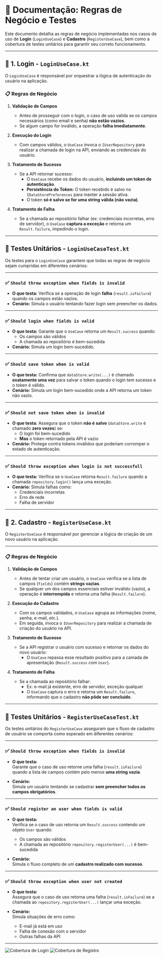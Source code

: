 # 📘 Documentação: Regras de Negócio e Testes

Este documento detalha as regras de negócio implementadas nos casos de uso de **Login** (`LoginUseCase`) e **Cadastro** (`RegisterUseCase`), bem como a cobertura de testes unitários para garantir seu correto funcionamento.

---

## 🔐 1. Login - `LoginUseCase.kt`

O `LoginUseCase` é responsável por orquestrar a lógica de autenticação do usuário na aplicação.

### 📋 Regras de Negócio

1. **Validação de Campos**
    - Antes de prosseguir com o login, o caso de uso valida se os campos necessários (como email e senha) **não estão vazios**.
    - Se algum campo for inválido, a operação **falha imediatamente**.

2. **Execução do Login**
    - Com campos válidos, o `UseCase` invoca o `IUserRepository` para realizar a chamada de login na API, enviando as credenciais do usuário.

3. **Tratamento de Sucesso**
    - Se a API retornar sucesso:
        - O `UseCase` recebe os dados do usuário, **incluindo um token de autenticação**.
        - **Persistência do Token:** O token recebido é salvo no `IDataStorePreferences` para manter a sessão ativa.
        - O token **só é salvo se for uma string válida (não vazia)**.

4. **Tratamento de Falha**
    - Se a chamada ao repositório falhar (ex: credenciais incorretas, erro de servidor), o `UseCase` **captura a exceção** e retorna um `Result.failure`, impedindo o login.

---

## 🧪 Testes Unitários - `LoginUseCaseTest.kt`

Os testes para o `LoginUseCase` garantem que todas as regras de negócio sejam cumpridas em diferentes cenários:

---

### ✅ `Should throw exception when fields is invalid`

- **O que testa:** Verifica se a operação de login **falha** (`result.isFailure`) quando os campos estão vazios.
- **Cenário:** Simula o usuário tentando fazer login sem preencher os dados.

---

### ✅ `Should login when fields is valid`

- **O que testa:** Garante que o `UseCase` retorna um `Result.success` quando:
    - Os campos são válidos
    - A chamada ao repositório é bem-sucedida
- **Cenário:** Simula um login bem-sucedido.

---

### ✅ `Should save token when is valid`

- **O que testa:** Confirma que `dataStore.write(...)` é chamado **exatamente uma vez** para salvar o token quando o login tem sucesso e o token é válido.
- **Cenário:** Simula um login bem-sucedido onde a API retorna um token não vazio.

---

### ✅ `Should not save token when is invalid`

- **O que testa:** Assegura que o token **não é salvo** (`dataStore.write` é chamado **zero vezes**) se:
    - O login foi bem-sucedido
    - **Mas** o token retornado pela API é vazio
- **Cenário:** Protege contra tokens inválidos que poderiam corromper o estado de autenticação.

---

### ✅ `Should throw exception when login is not successfull`

- **O que testa:** Verifica se o `UseCase` retorna `Result.failure` quando a chamada `repository.login()` lança uma exceção.
- **Cenário:** Simula falhas como:
    - Credenciais incorretas
    - Erro de rede
    - Falha de servidor

---

## 📝 2. Cadastro - `RegisterUseCase.kt`

O `RegisterUseCase` é responsável por gerenciar a lógica de criação de um novo usuário na aplicação.

---

### 📋 Regras de Negócio

1. **Validação de Campos**
    - Antes de tentar criar um usuário, o `UseCase` verifica se a lista de campos (`fields`) contém **strings vazias**.
    - Se qualquer um dos campos essenciais estiver inválido (vazio), a operação é **interrompida** e retorna uma falha (`Result.failure`).

2. **Execução do Cadastro**
    - Com os campos validados, o `UseCase` agrupa as informações (nome, senha, e-mail, etc.).
    - Em seguida, invoca o `IUserRepository` para realizar a chamada de criação do usuário na API.

3. **Tratamento de Sucesso**
    - Se a API registrar o usuário com sucesso e retornar os dados do novo usuário:
        - O `UseCase` repassa esse resultado positivo para a camada de apresentação (`Result.success` com `User`).

4. **Tratamento de Falha**
    - Se a chamada ao repositório falhar:
        - Ex: e-mail já existente, erro de servidor, exceção qualquer
        - O `UseCase` captura o erro e retorna um `Result.failure`, informando que o cadastro **não pôde ser concluído**.

---

## 🧪 Testes Unitários - `RegisterUseCaseTest.kt`

Os testes unitários do `RegisterUseCase` asseguram que o fluxo de cadastro de usuário se comporta como esperado em diferentes cenários:

---

### ✅ `Should throw exception when fields is invalid`

- **O que testa:**  
  Garante que o caso de uso retorne uma falha (`result.isFailure`) quando a lista de campos contém pelo menos **uma string vazia**.

- **Cenário:**  
  Simula um usuário tentando se cadastrar **sem preencher todos os campos obrigatórios**.

---

### ✅ `Should register an user when fields is valid`

- **O que testa:**  
  Verifica se o caso de uso retorna um `Result.success` contendo um objeto `User` quando:
    - Os campos são válidos
    - A chamada ao repositório `repository.registerUser(...)` é bem-sucedida

- **Cenário:**  
  Simula o fluxo completo de um **cadastro realizado com sucesso**.

---

### ✅ `Should throw exception when user not created`

- **O que testa:**  
  Assegura que o caso de uso retorna uma falha (`result.isFailure`) se a chamada ao `repository.registerUser(...)` lançar uma exceção.

- **Cenário:**  
  Simula situações de erro como:
    - E-mail já está em uso
    - Falha de conexão com o servidor
    - Outras falhas da API

---
![Cobertura de Login](docs/loginUseCaseKT-report.png)
![Cobertura de Registro](docs/registerUseCaseKT-report.png)